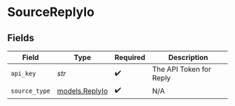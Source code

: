 # SourceReplyIo


## Fields

| Field                                  | Type                                   | Required                               | Description                            |
| -------------------------------------- | -------------------------------------- | -------------------------------------- | -------------------------------------- |
| `api_key`                              | *str*                                  | :heavy_check_mark:                     | The API Token for Reply                |
| `source_type`                          | [models.ReplyIo](../models/replyio.md) | :heavy_check_mark:                     | N/A                                    |
